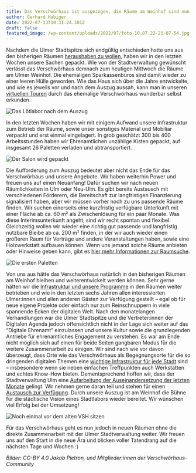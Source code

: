```yaml
---
title: Das Verschwörhaus ist ausgezogen, die Räume am Weinhof sind nun leer
author: Gerhard Habiger
date: 2022-07-13T10:31:24.101Z
draft: false
featured_image: /wp-content/uploads/2022/07/foto-10.07.22-21-07-54.jpg
---
```

Nachdem die Ulmer Stadtspitze sich endgültig entschieden hatte uns aus den bisherigen Räumen [heraushaben zu wollen](/das-verschwoerhaus-zieht-um/), haben wir in den letzten Wochen unsere Sachen gepackt. Wie von der Stadtverwaltung gewünscht verlässt das Verschwörhaus demnach zum heutigen Mittwoch die Räume am Ulmer Weinhof. Die ehemaligen Sparkassenbüros sind damit wieder zu einer leeren Hülle geworden.
Wie das Haus sich über die Jahre entwickelte, und wie es jeweils vor und nach dem Auszug aussah, kann man in unseren [virtuellen Touren](/tour/) durch das ehemalige Verschwörhaus wunderbar selbst erkunden.

![Das Lötlabor nach dem Auszug](/wp-content/uploads/2022/07/auszug-3.jpg)

In den letzten Wochen haben wir mit einigem Aufwand unsere Infrastruktur zum Betrieb der Räume, sowie unser sonstiges Material und Mobiliar verpackt und erst einmal eingelagert. In grob geschätzt 300 bis 400 Arbeitsstunden haben wir Ehrenamtlichen unzählige Kisten gepackt, auf insgesamt 26 Paletten verladen und abtransportiert.

![Der Salon wird gepackt](/wp-content/uploads/2022/07/auszug-1.jpg)

Die Aufforderung zum Auszug bedeutet aber nicht das Ende für das Verschwörhaus und unsere Angebote. Wir haben weiterhin Power und freuen uns auf einen Neuanfang! Dafür suchen wir nach neuen Räumlichkeiten in Ulm oder Neu-Ulm. Es gibt bereits Austausch mit verschiedenen Förderern, die Bereitschaft zur langfristigen Finanzierung signalisiert haben, aber wir müssen vorher noch zu uns passende Räume finden. Wir suchen einerseits eine kurzfristig verfügbare Unterkunft mit einer Fläche ab ca. 60 m² als Zwischenlösung für ein paar Monate. Was diese Interimsunterkunft angeht, sind wir recht spontan und flexibel. Gleichzeitig wollen wir wieder eine richtig gut passende und langfristig nutzbare Bleibe ab ca. 200 m² finden, in der wir auch wieder einen größeren Raum für Vorträge und andere Veranstaltungen haben, sowie eine Holzwerkstatt aufbauen können. Wenn uns jemand solche Räume anbieten oder Hinweise geben kann, gibt es [hier mehr Informationen zur Raumsuche](/umzug/).

![Die ersten Paletten](/wp-content/uploads/2022/07/auszug-2.jpg)

Von uns aus hätte das Verschwörhaus natürlich in den bisherigen Räumen am Weinhof bleiben und weiterentwickelt werden können. Sehr gerne hätten wir die [Infrastruktur und unsere Programme](https://wiki.temporaerhaus.de) in den Räumen weiter betrieben und wie in den letzten sechs Jahren allen interessierten Ulmer:innen und allen anderen Gästen zur Verfügung gestellt – egal ob für neue eigene Projekte oder einfach nur zum Reinschnuppern in viele spannende Ecken der digitalen Welt. Nach den monatelangen Verhandlungen war die Ulmer Stadtspitze und die Vertreter:innen der Digitalen Agenda jedoch offensichtlich nicht in der Lage sich weiter auf das “Digitale Ehrenamt” einzulassen und unsere Kultur sowie die grundlegenden Antriebe für ehrenamtliches Engagement zu verstehen. Es war am Ende nicht möglich sich auf einen für beide Seiten gangbaren Modus für die weitere Zusammenarbeit zu einigen. Wir sind nach wie vor davon überzeugt, dass Orte wie das Verschwörhaus als Begegnungsorte für die so dringenden digitalen Themen eine [wichtige Infrastruktur für jede Stadt](https://verschwoerhaus-bleibt.de/) sind – insbesondere wenn sie neben einfachen Treffpunkten auch Werkstätten und echtes Know-How bieten. Dementsprechend hoffen wir, dass der Stadtverwaltung Ulm eine [Aufarbeitung der Auseinandersetzung der letzten Monate](https://piratenpartei-bw.de/2022/06/30/antrag-verschwoerhaus-ulm/) gelingt. Wir nehmen gerne daran teil und stehen für einen [Austausch zur Verfügung](/kontakt/).
Durch unsere Auszug ist am Weinhof die Bühne für die städtische Vision eines Stadtlabors wieder bereitet. Wir wünschen viel Erfolg bei der Umsetzung!

![Noch einmal vor dem alten VSH sitzen](/wp-content/uploads/2022/07/auszug-4.jpg)

Für das Verschwörhaus geht es nun jedoch in neuen Räumen ohne die direkte Zusammenarbeit mit der Ulmer Stadtverwaltung weiter.
Wir freuen uns auf den Start in die neue Ära und blicken voller Tatendrang auf die nächsten Tage und Wochen :)

*Bilder: CC-BY 4.0 Jakob Pietron, und Mitglieder:innen der Verschwörhaus-Community*